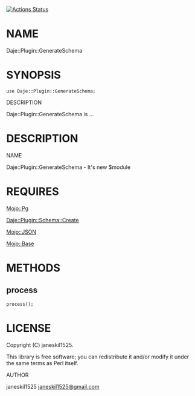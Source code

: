 [![Actions Status](https://github.com/janeskil1525/Daje-Plugin-GenerateSchema/actions/workflows/test.yml/badge.svg)](https://github.com/janeskil1525/Daje-Plugin-GenerateSchema/actions)
# NAME

Daje::Plugin::GenerateSchema

# SYNOPSIS

    use Daje::Plugin::GenerateSchema;

DESCRIPTION

Daje::Plugin::GenerateSchema is ...

# DESCRIPTION

NAME

Daje::Plugin::GenerateSchema - It's new $module

# REQUIRES

[Mojo::Pg](https://metacpan.org/pod/Mojo%3A%3APg) 

[Daje::Plugin::Schema::Create](https://metacpan.org/pod/Daje%3A%3APlugin%3A%3ASchema%3A%3ACreate) 

[Mojo::JSON](https://metacpan.org/pod/Mojo%3A%3AJSON) 

[Mojo::Base](https://metacpan.org/pod/Mojo%3A%3ABase) 

# METHODS

## process

    process();

# LICENSE

Copyright (C) janeskil1525.

This library is free software; you can redistribute it and/or modify
it under the same terms as Perl itself.

AUTHOR

janeskil1525 <janeskil1525@gmail.com>
